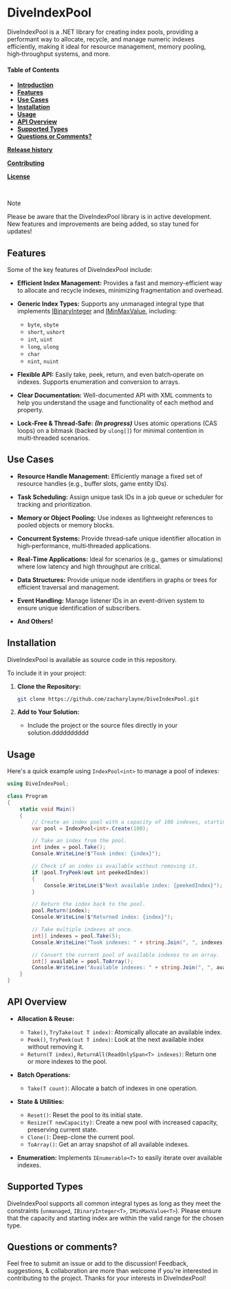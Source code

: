 ﻿# DiveIndexPool

DiveIndexPool is a .NET library for creating index pools, providing a performant way to allocate,
recycle, and manage numeric indexes efficiently, making it ideal for resource management,
memory pooling, high‑throughput systems, and more.

#### Table of Contents

* [**Introduction**](#introduction)
* [**Features**](#features)
* [**Use Cases**](#use-cases)
* [**Installation**](#installation)
* [**Usage**](#usage)
* [**API Overview**](#api-overview)
* [**Supported Types**](#supported-types)
* [**Questions or Comments?**](#questions-or-comments)

[**Release history**](https://github.com/zacharylayne/DiveIndexPool/blob/master/CHANGELOG.md)

[**Contributing**](https://github.com/zacharylayne/DiveIndexPool/blob/master/CONTRIBUTING.md)

[**License**](https://github.com/zacharylayne/DiveIndexPool/blob/master/LICENSE.txt)

<br/>

> [!NOTE]
> Please be aware that the DiveIndexPool library is in active development. New features and improvements are being added, so stay tuned for updates!

## Features

Some of the key features of DiveIndexPool include:

* **Efficient Index Management:**
  Provides a fast and memory-efficient way to allocate and recycle indexes, minimizing fragmentation and overhead.

* **Generic Index Types:**
  Supports any unmanaged integral type that implements [IBinaryInteger](https://docs.microsoft.com/dotnet/api/system.numerics.ibinaryinteger) and [IMinMaxValue](https://docs.microsoft.com/dotnet/api/system.numerics.iminmaxvalue), including:
  * `byte`, `sbyte`
  * `short`, `ushort`
  * `int`, `uint`
  * `long`, `ulong`
  * `char`
  * `nint`, `nuint`

* **Flexible API:**
  Easily take, peek, return, and even batch‑operate on indexes. Supports enumeration and conversion
  to arrays.

* **Clear Documentation:**
   Well-documented API with XML comments to help you understand the usage and functionality of each
   method and property.

* **Lock‑Free & Thread‑Safe:** ***(In progress)***
  Uses atomic operations (CAS loops) on a bitmask (backed by `ulong[]`) for minimal contention in
  multi‑threaded scenarios.

## Use Cases

* **Resource Handle Management:**
  Efficiently manage a fixed set of resource handles (e.g., buffer slots, game entity IDs).

* **Task Scheduling:**
  Assign unique task IDs in a job queue or scheduler for tracking and prioritization.

* **Memory or Object Pooling:**
  Use indexes as lightweight references to pooled objects or memory blocks.

* **Concurrent Systems:**
  Provide thread‑safe unique identifier allocation in high‑performance, multi‑threaded applications.

* **Real‑Time Applications:**
  Ideal for scenarios (e.g., games or simulations) where low latency and high throughput are critical.

* **Data Structures:**
  Provide unique node identifiers in graphs or trees for efficient traversal and management.

* **Event Handling:**
  Manage listener IDs in an event-driven system to ensure unique identification of subscribers.

* **And Others!**

## Installation

DiveIndexPool is available as source code in this repository.

To include it in your project:

1. **Clone the Repository:**
   ```bash
   git clone https://github.com/zacharylayne/DiveIndexPool.git
   ```

1. **Add to Your Solution:**
   * Include the project or the source files directly in your solution.dddddddddd

## Usage

Here's a quick example using `IndexPool<int>` to manage a pool of indexes:

```csharp
using DiveIndexPool;

class Program
{
    static void Main()
    {
        // Create an index pool with a capacity of 100 indexes, starting at index 0.
        var pool = IndexPool<int>.Create(100);

        // Take an index from the pool.
        int index = pool.Take();
        Console.WriteLine($"Took index: {index}");

        // Check if an index is available without removing it.
        if (pool.TryPeek(out int peekedIndex))
        {
            Console.WriteLine($"Next available index: {peekedIndex}");
        }

        // Return the index back to the pool.
        pool.Return(index);
        Console.WriteLine($"Returned index: {index}");

        // Take multiple indexes at once.
        int[] indexes = pool.Take(5);
        Console.WriteLine("Took indexes: " + string.Join(", ", indexes));

        // Convert the current pool of available indexes to an array.
        int[] available = pool.ToArray();
        Console.WriteLine("Available indexes: " + string.Join(", ", available));
    }
}
```

## API Overview

* **Allocation & Reuse:**
  * `Take()`, `TryTake(out T index)`: Atomically allocate an available index.
  * `Peek()`, `TryPeek(out T index)`: Look at the next available index without removing it.
  * `Return(T index)`, `ReturnAll(ReadOnlySpan<T> indexes)`: Return one or more indexes to the pool.

* **Batch Operations:**
  * `Take(T count)`: Allocate a batch of indexes in one operation.

* **State & Utilities:**
  * `Reset()`: Reset the pool to its initial state.
  * `Resize(T newCapacity)`: Create a new pool with increased capacity, preserving current state.
  * `Clone()`: Deep-clone the current pool.
  * `ToArray()`: Get an array snapshot of all available indexes.

* **Enumeration:**
  Implements `IEnumerable<T>` to easily iterate over available indexes.

## Supported Types

DiveIndexPool supports all common integral types as long as they meet the constraints (`unmanaged`,
`IBinaryInteger<T>`, `IMinMaxValue<T>`). Please ensure that the capacity and starting index are within
the valid range for the chosen type.

## Questions or comments?

Feel free to submit an issue or add to the discussion! Feedback, suggestions, & collaboration are
more than welcome if you're interested in contributing to the project. Thanks for your interests in DiveIndexPool!
